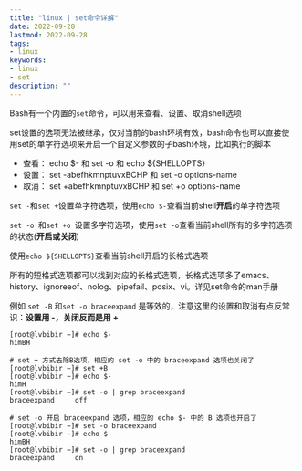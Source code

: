 ```yaml
---
title: "linux | set命令详解" 
date: 2022-09-28
lastmod: 2022-09-28
tags: 
- linux
keywords:
- linux
- set
description: "" 
---
```


Bash有一个内置的`set`命令，可以用来查看、设置、取消shell选项

set设置的选项无法被继承，仅对当前的bash环境有效，bash命令也可以直接使用set的单字符选项来开启一个自定义参数的子bash环境，比如执行的脚本

- 查看： echo $- 和 set -o 和 echo ${SHELLOPTS}
- 设置： set -abefhkmnptuvxBCHP 和 set -o options-name
- 取消： set +abefhkmnptuvxBCHP 和 set +o options-name

`set -`和`set +`设置单字符选项，使用`echo $-`查看当前shell**开启**的单字符选项

`set -o `和`set +o `设置多字符选项，使用`set -o`查看当前shell所有的多字符选项的状态(**开启或关闭**)

使用`echo ${SHELLOPTS}`查看当前shell开启的长格式选项

所有的短格式选项都可以找到对应的长格式选项，长格式选项多了emacs、history、ignoreeof、nolog、pipefail、posix、vi。详见set命令的man手册

例如 `set -B` 和`set -o braceexpand` 是等效的，注意这里的设置和取消有点反常识：**设置用 -，关闭反而是用 +**

```
[root@lvbibir ~]# echo $-
himBH

# set + 方式去除B选项，相应的 set -o 中的 braceexpand 选项也关闭了
[root@lvbibir ~]# set +B
[root@lvbibir ~]# echo $-
himH
[root@lvbibir ~]# set -o | grep braceexpand
braceexpand     off

# set -o 开启 braceexpand 选项，相应的 echo $- 中的 B 选项也开启了
[root@lvbibir ~]# set -o braceexpand
[root@lvbibir ~]# echo $-
himBH
[root@lvbibir ~]# set -o | grep braceexpand
braceexpand     on
```

